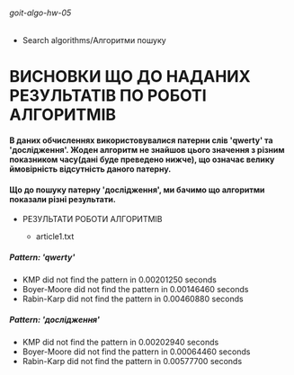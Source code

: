 ###### goit-algo-hw-05
 * Search algorithms/Алгоритми пошуку


# ВИСНОВКИ ЩО ДО НАДАНИХ РЕЗУЛЬТАТІВ ПО РОБОТІ АЛГОРИТМІВ


#### В даних обчисленнях використовувалися патерни слів 'qwerty' та 'дослідження'. Жоден алгоритм не знайшов цього значення з різним показником часу(дані буде преведено нижче), що означає велику ймовірність відсутність даного патерну.

#### Що до пошуку патерну 'дослідження', ми бачимо що алгоритми показали різні результати.

* РЕЗУЛЬТАТИ РОБОТИ АЛГОРИТМІВ

  - article1.txt

##### Pattern: 'qwerty'

 - KMP did not find the pattern in 0.00201250 seconds
 - Boyer-Moore did not find the pattern in 0.00146460 seconds
 - Rabin-Karp did not find the pattern in 0.00460880 seconds


##### Pattern: 'дослідження'

 - KMP did not find the pattern in 0.00202940 seconds
 - Boyer-Moore did not find the pattern in 0.00064460 seconds
 - Rabin-Karp did not find the pattern in 0.00577700 seconds
